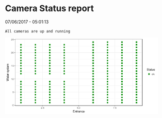 Camera Status report
================
07/06/2017 - 05:01:13

    All cameras are up and running

![](camreport_files/figure-markdown_github/unnamed-chunk-2-1.png)
